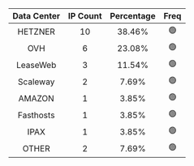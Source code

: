 | Data Center | IP Count | Percentage | Freq |
|:------------:|:--------:|:-----------:|:-----:|
| HETZNER | 10 | 38.46% | 🟢 |
| OVH | 6 | 23.08% | 🟢 |
| LeaseWeb | 3 | 11.54% | 🟢 |
| Scaleway | 2 | 7.69% | 🟢 |
| AMAZON | 1 | 3.85% | 🟢 |
| Fasthosts | 1 | 3.85% | 🟢 |
| IPAX | 1 | 3.85% | 🟢 |
| OTHER | 2 | 7.69% | 🟢 |